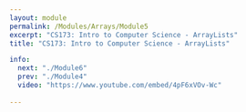 ```yaml
---
layout: module
permalink: /Modules/Arrays/Module5
excerpt: "CS173: Intro to Computer Science - ArrayLists"
title: "CS173: Intro to Computer Science - ArrayLists"

info:
  next: "./Module6"
  prev: "./Module4"
  video: "https://www.youtube.com/embed/4pF6xVOv-Wc"
  
---
```

